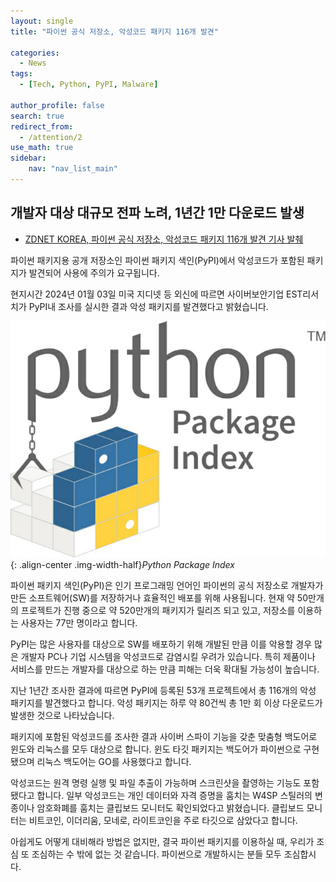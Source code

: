 ```yaml
---
layout: single 
title: "파이썬 공식 저장소, 악성코드 패키지 116개 발견"

categories: 
  - News
tags:
  - [Tech, Python, PyPI, Malware]

author_profile: false
search: true
redirect_from:
  - /attention/2
use_math: true
sidebar:
    nav: "nav_list_main"
---
```

## 개발자 대상 대규모 전파 노려, 1년간 1만 다운로드 발생

- [ZDNET KOREA, 파이썬 공식 저장소, 악성코드 패키지 116개 발견 기사 발췌](https://zdnet.co.kr/view/?no=20240104094359)

파이썬 패키지용 공개 저장소인 파이썬 패키지 색인(PyPI)에서 악성코드가 포함된 패키지가 발견되어 사용에 주의가 요구됩니다.

현지시간 2024년 01월 03일 미국 지디넷 등 외신에 따르면 사이버보안기업 EST리서치가 PyPI내 조사를 실시한 결과 악성 패키지를 발견했다고 밝혔습니다.

![python_package_img](/images/news/2024-01-06-news2/python_package_img.jpeg){: .align-center .img-width-half}*Python Package Index*

파이썬 패키지 색인(PyPI)은 인기 프로그래밍 언어인 파이썬의 공식 저장소로 개발자가 만든 소프트웨어(SW)를 저장하거나 효율적인 배포를 위해 사용됩니다. 현재 약 50만개의 프로젝트가 진행 중으로 약 520만개의 패키지가 릴리즈 되고 있고, 저장소를 이용하는 사용자는 77만 명이라고 합니다. 

PyPI는 많은 사용자를 대상으로 SW를 배포하기 위해 개발된 만큼 이를 악용할 경우 많은 개발자 PC나 기업 시스템을 악성코드로 감염시킬 우려가 있습니다. 특히 제품이나 서비스를 만드는 개발자를 대상으로 하는 만큼 피해는 더욱 확대될 가능성이 높습니다.

지난 1년간 조사한 결과에 따르면 PyPI에 등록된 53개 프로젝트에서 총 116개의 악성 패키지를 발견했다고 합니다. 악성 패키지는 하루 약 80건씩 총 1만 회 이상 다운로드가 발생한 것으로 나타났습니다.

패키지에 포함된 악성코드를 조사한 결과 사이버 스파이 기능을 갖춘 맞춤형 백도어로 윈도와 리눅스를 모두 대상으로 합니다. 윈도 타깃 패키지는 백도어가 파이썬으로 구현됐으며 리눅스 백도어는 GO를 사용했다고 합니다.

악성코드는 원격 명령 실행 및 파일 추출이 가능하며 스크린샷을 촬영하는 기능도 포함됐다고 합니다. 일부 악성코드는 개인 데이터와 자격 증명을 훔치는 W4SP 스틸러의 변종이나 암호화폐를 훔치는 클립보드 모니터도 확인되었다고 밝혔습니다. 클립보드 모니터는 비트코인, 이더리움, 모네로, 라이트코인을 주로 타깃으로 삼았다고 합니다.

아쉽게도 어떻게 대비해라 방법은 없지만, 결국 파이썬 패키지를 이용하실 때, 우리가 조심 또 조심하는 수 밖에 없는 것 같습니다. 파이썬으로 개발하시는 분들 모두 조심합시다.